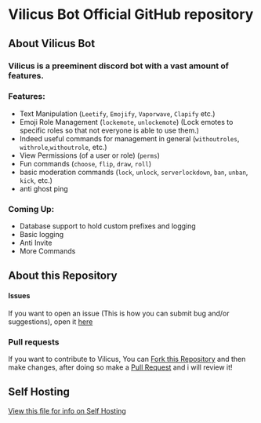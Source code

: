# **Vilicus Bot** Official GitHub repository

## About Vilicus Bot

### Vilicus is a preeminent discord bot with a vast amount of features.

### Features:
* Text Manipulation (`Leetify`, `Emojify`, `Vaporwave`, `Clapify` etc.)
* Emoji Role Management (`lockemote`, `unlockemote`) (Lock emotes to specific roles so that not everyone is able to use them.)
* Indeed useful commands for management in general (`withoutroles`, `withrole`,`withoutrole`, etc.)
* View Permissions (of a user or role) (`perms`)
* Fun commands (`choose`, `flip`, `draw`, `roll`)
* basic moderation commands (`lock`, `unlock`, `serverlockdown`, `ban`, `unban`, `kick`, etc.)
* anti ghost ping

### Coming Up:
* Database support to hold custom prefixes and logging
* Basic logging
* Anti Invite
* More Commands

## About this Repository

#### Issues
If you want to open an issue (This is how you can submit bug and/or suggestions), open it [here](https://github.com/Vilicus-Bot/Vilicus/issues/new "Open an Issue")

### Pull requests
If you want to contribute to Vilicus, You can [Fork this Repository](https://github.com/Vilicus-Bot/Vilicus/fork "Fork this repository") and then make changes, after doing so make a [Pull Request](https://github.com/Vilicus-Bot/vilicus/pull) and i will review it!

## Self Hosting
[View this file for info on Self Hosting](SelfHosting.md)